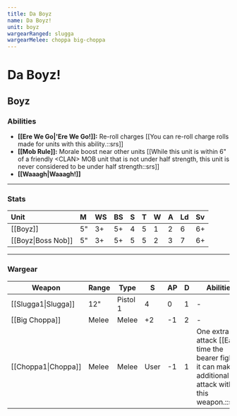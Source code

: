 ```yaml
---
title: Da Boyz
name: Da Boyz!
unit: boyz
wargearRanged: slugga
wargearMelee: choppa big-choppa
---
```


# Da Boyz!
## Boyz
### Abilities
- **[[Ere We Go\|'Ere We Go!]]:** Re-roll charges [[You can re-roll charge rolls made for units with this ability.::srs]]
- **[[Mob Rule]]:** Morale boost near other units [[While this unit is within 6" of a friendly \<CLAN> MOB unit that is not under half strength, this unit is never considered to be under half strength::srs]]
- **[[Waaagh\|Waaagh!]]**

---

### Stats

| Unit               | M   | WS  | BS  | S   | T   | W   | A   | Ld  | Sv  |
|:------------------ |:--- |:--- |:--- |:--- |:--- |:--- |:--- |:--- |:--- |
| [[Boyz]]           | 5"  | 3+  | 5+  | 4   | 5   | 1   | 2   | 6   | 6+  |
| [[Boyz\|Boss Nob]] | 5"  | 3+  | 5+  | 5   | 5   | 2   | 3   | 7   | 6+  | 

---

### Wargear

| Weapon | Range | Type | S   | AP  | D   | Abilities |
| ------ | ----- | ---- | --- | --- | --- | --------- |
| [[Slugga1\|Slugga]] | 12"   | Pistol 1 | 4   | 0   | 1   | -         |
| [[Big Choppa]] | Melee | Melee | +2  | -1  | 2   | -         | 
| [[Choppa1\|Choppa]] | Melee | Melee | User | -1  | 1   | One extra attack [[Each time the bearer fights, it can make 1 additional attack with this weapon.::srs]] | 
